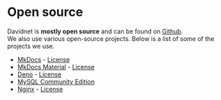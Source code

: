 # Open source

Davidnet is **mostly open source** and can be found on [Github](https://github.com/davidnet-net/).  
We also use various open-source projects. Below is a list of some of the projects we use.

- [MkDocs](https://github.com/mkdocs/) - [License](https://github.com/mkdocs/mkdocs/blob/master/LICENSE)  
- [MkDocs Material](https://github.com/squidfunk/mkdocs-material) - [License](https://github.com/squidfunk/mkdocs-material/blob/master/LICENSE)  
- [Deno](https://github.com/denoland/deno/tree/main) - [License](https://github.com/denoland/deno/blob/main/LICENSE.md)  
- [MySQL Community Edition](https://www.mysql.com/products/community/)
- [Nginx](https://github.com/nginx/nginx) - [License](https://github.com/nginx/nginx/blob/master/LICENSE)